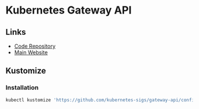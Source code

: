 # Kubernetes Gateway API

## Links

- [Code Repository](https://github.com/kubernetes-sigs/gateway-api)
- [Main Website](https://gateway-api.sigs.k8s.io)

## Kustomize

### Installation

```sh
kubectl kustomize 'https://github.com/kubernetes-sigs/gateway-api/config/crd?ref=v0.6.1' | kubectl apply -f -
```
